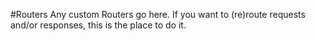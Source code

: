 #Routers
Any custom Routers go here.
If you want to (re)route requests and/or responses, this is the place to do it.